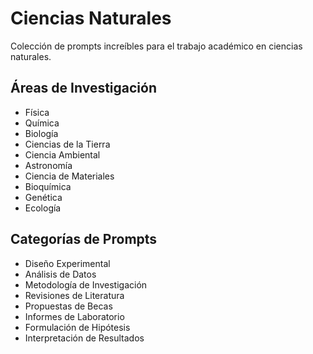 # Ciencias Naturales

Colección de prompts increíbles para el trabajo académico en ciencias naturales.

## Áreas de Investigación
- Física
- Química
- Biología
- Ciencias de la Tierra
- Ciencia Ambiental
- Astronomía
- Ciencia de Materiales
- Bioquímica
- Genética
- Ecología

## Categorías de Prompts
- Diseño Experimental
- Análisis de Datos
- Metodología de Investigación
- Revisiones de Literatura
- Propuestas de Becas
- Informes de Laboratorio
- Formulación de Hipótesis
- Interpretación de Resultados